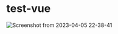 # test-vue

![Screenshot from 2023-04-05 22-38-41](https://user-images.githubusercontent.com/85517013/230187187-cc75f48f-28b9-467f-aff9-071725ac8184.png)
